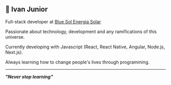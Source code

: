 ## 🚀 Ivan Junior

Full-stack developer at [Blue Sol Energia Solar](https://www.linkedin.com/company/bluesolenergiasolar)

Passionate about technology, development and any ramifications of this universe.

Currently developing with Javascript (React, React Native, Angular, Node.js, Next.js).

Always learning how to change people's lives through programming.

___
**_"Never stop learning"_**
